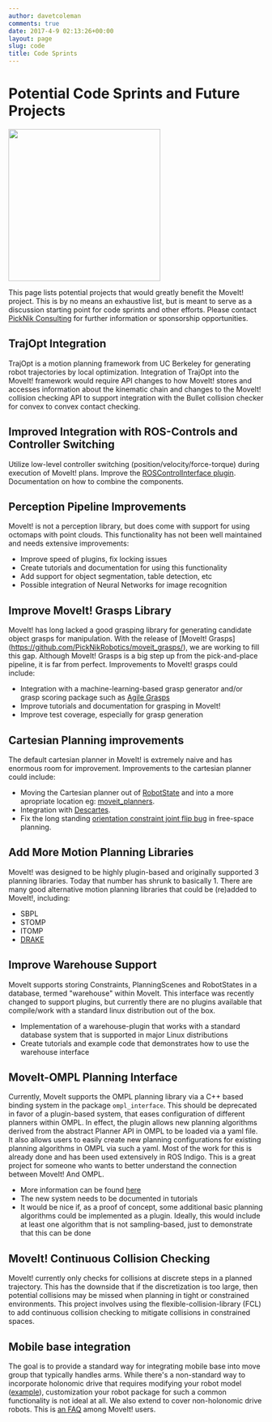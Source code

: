 ```yaml
---
author: davetcoleman
comments: true
date: 2017-4-9 02:13:26+00:00
layout: page
slug: code
title: Code Sprints
---
```


# Potential Code Sprints and Future Projects

<img src="/assets/images/logo/moveit_logo-black.png" width="300"/>

This page lists potential projects that would greatly benefit the MoveIt! project. This is by no means an exhaustive list, but is meant to serve as a discussion starting point for code sprints and other efforts. Please contact [PickNik Consulting](https://picknik.ai/connect/) for further information or sponsorship opportunities.

## TrajOpt Integration

TrajOpt is a motion planning framework from UC Berkeley for generating robot trajectories by local optimization. Integration of TrajOpt into the MoveIt! framework would require API changes to how MoveIt! stores and accesses information about the kinematic chain and changes to the MoveIt! collision checking API to support integration with the Bullet collision checker for convex to convex contact checking.

## Improved Integration with ROS-Controls and Controller Switching

Utilize low-level controller switching (position/velocity/force-torque) during execution of MoveIt! plans. Improve the [ROSControlInterface plugin](https://github.com/ros-planning/moveit/tree/melodic-devel/moveit_plugins/moveit_ros_control_interface). Documentation on how to combine the components.

## Perception Pipeline Improvements

MoveIt! is not a perception library, but does come with support for using octomaps with point clouds. This functionality has not been well maintained and needs extensive improvements:

- Improve speed of plugins, fix locking issues
- Create tutorials and documentation for using this functionality
- Add support for object segmentation, table detection, etc
- Possible integration of Neural Networks for image recognition

## Improve MoveIt! Grasps Library

MoveIt! has long lacked a good grasping library for generating candidate object grasps for manipulation. With the release of [MoveIt! Grasps] (https://github.com/PickNikRobotics/moveit_grasps/), we are working to fill this gap. Although MoveIt! Grasps is a big step up from the pick-and-place pipeline, it is far from perfect. Improvements to MoveIt! grasps could include:

  - Integration with a machine-learning-based grasp generator and/or grasp scoring package such as [Agile Grasps](http://wiki.ros.org/agile_grasp)
  - Improve tutorials and documentation for grasping in MoveIt!
  - Improve test coverage, especially for grasp generation

## Cartesian Planning improvements

The default cartesian planner in MoveIt! is extremely naive and has enormous room for improvement. Improvements to the cartesian planner could include:

- Moving the Cartesian planner out of [RobotState](https://github.com/ros-planning/moveit/blob/0ba091ce1faf6e11896fd0d06bea8234cf642ca3/moveit_core/robot_state/include/moveit/robot_state/robot_state.h#L1129) and into a more apropriate location eg: [moveit_planners](https://github.com/ros-planning/moveit/tree/master/moveit_planners).
- Integration with [Descartes](https://github.com/ros-industrial-consortium/descartes).
- Fix the long standing [orientation constraint joint flip bug](https://github.com/ros-planning/moveit/issues/562) in free-space planning.


## Add More Motion Planning Libraries

MoveIt! was designed to be highly plugin-based and originally supported 3 planning libraries. Today that number has shrunk to basically 1. There are many good alternative motion planning libraries that could be (re)added to MoveIt!, including:

  - SBPL
  - STOMP
  - ITOMP
  - [DRAKE](https://github.com/RobotLocomotion/drake/issues/459)

## Improve Warehouse Support

MoveIt supports storing Constraints, PlanningScenes and RobotStates in a database, termed "warehouse" within MoveIt. This interface was recently changed to support plugins, but currently there are no plugins available that compile/work with a standard linux distribution out of the box.

- Implementation of a warehouse-plugin that works with a standard database system that is supported in major Linux distributions
- Create tutorials and example code that demonstrates how to use the warehouse interface

## MoveIt-OMPL Planning Interface

Currently, MoveIt supports the OMPL planning library via a C++ based binding system in the package `ompl_interface`. This should be deprecated in favor of a plugin-based system, that eases configuration of different planners within OMPL. In effect, the plugin allows new planning algorithms derived from the abstract Planner API in OMPL to be loaded via a yaml file. It also allows users to easily create new planning configurations for existing planning algorithms in OMPL via such a yaml. Most of the work for this is already done and has been used extensively in ROS Indigo. This is a great project for someone who wants to better understand the connection between MoveIt! And OMPL.

- More information can be found [here](https://github.com/ros-planning/moveit/issues/117)
- The new system needs to be documented in tutorials
- It would be nice if, as a proof of concept, some additional basic planning algorithms could be implemented as a plugin. Ideally, this would include at least one algorithm that is not sampling-based, just to demonstrate that this can be done

## MoveIt! Continuous Collision Checking

MoveIt! currently only checks for collisions at discrete steps in a planned trajectory. This has the downside that if the discretization is too large, then potential collisions may be missed when planning in tight or constrained environments. This project involves using the flexible-collision-library (FCL) to add continuous collision checking to mitigate collisions in constrained spaces.

## Mobile base integration

The goal is to provide a standard way for integrating mobile base into move group that typically handles arms. While there's a non-standard way to incorporate holonomic drive that requires modifying your robot model ([example](https://groups.google.com/forum/#%21searchin/moveit-users/virtual$20base/moveit-users/G7vG7r23YzI/vpMUoa1hza4J)), customization your robot package for such a common functionality is not ideal at all. We also extend to cover non-holonomic drive robots. This is [an FAQ](https://github.com/ros-planning/moveit/issues/375) among MoveIt! users.

